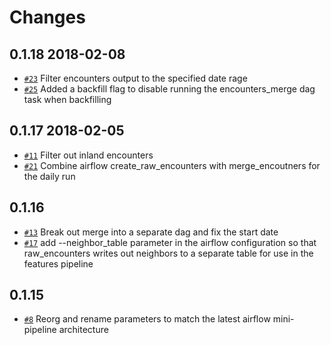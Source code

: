 Changes
=======

0.1.18 2018-02-08
-----------------

* [`#23`](https://github.com/GlobalFishingWatch/encounters_pipeline/pull/23)
  Filter encounters output to the specified date rage
* [`#25`](https://github.com/GlobalFishingWatch/encounters_pipeline/pull/25)
  Added a backfill flag to disable running the encounters_merge dag task when backfilling

0.1.17 2018-02-05
-----------------

* [`#11`](https://github.com/GlobalFishingWatch/encounters_pipeline/pull/11)
  Filter out inland encounters
* [`#21`](https://github.com/GlobalFishingWatch/encounters_pipeline/pull/21)
  Combine airflow create_raw_encounters with merge_encoutners for the daily run
  
0.1.16
------

* [`#13`](https://github.com/GlobalFishingWatch/encounters_pipeline/pull/13)
  Break out merge into a separate dag and fix the start date
* [`#17`](https://github.com/GlobalFishingWatch/encounters_pipeline/pull/17)
  add --neighbor_table parameter in the airflow configuration so that raw_encounters 
  writes out neighbors to a separate table for use in the features pipeline
  
0.1.15
------

* [`#8`](https://github.com/GlobalFishingWatch/encounters_pipeline/pull/8)
  Reorg and rename parameters to match the latest airflow mini-pipeline architecture




